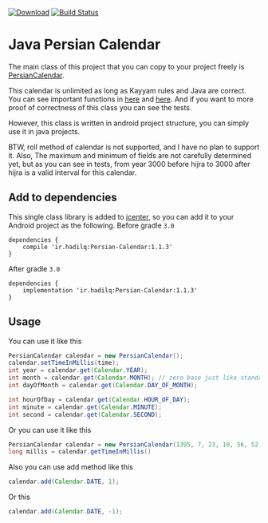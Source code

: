 [![Download](https://api.bintray.com/packages/hadilq/Asparsa/Persian-Calendar/images/download.svg)](https://bintray.com/hadilq/Asparsa/Persian-Calendar/_latestVersion)
[![Build Status](https://travis-ci.org/hadilq/java-persian-calendar.svg?branch=master)](https://travis-ci.org/hadilq/java-persian-calendar)

# Java Persian Calendar

The main class of this project that you can copy to your project
freely is [PersianCalendar](https://github.com/hadilq/java-persian-calendar/blob/master/persian/src/main/java/ir/hadilq/PersianCalendar.java).

This calendar is unlimited as long as Kayyam rules and Java are correct.
You can see important functions in [here](https://github.com/hadilq/persian-calendar-important-functions) and [here](https://en.wikibooks.org/wiki/Persian_Calendar).
And if you want to more proof of correctness of this class you can see the tests.
 
However, this class is written in android project structure, you can simply use it in java projects.

BTW, roll method of calendar is not supported, and I have no plan to support it.
Also, The maximum and minimum of fields are not carefully determined yet, but as you can see in tests,
from year 3000 before hijra to 3000 after hijra is a valid interval for this calendar.

## Add to dependencies

This single class library is added to [jcenter](https://bintray.com/hadilq/Asparsa/Persian-Calendar),
so you can add it to your Android project as the following. Before gradle `3.0`

```Gradle
dependencies {
    compile 'ir.hadilq:Persian-Calendar:1.1.3'
}
```

After gradle `3.0`

```Gradle
dependencies {
    implementation 'ir.hadilq:Persian-Calendar:1.1.3'
}
```

## Usage

You can use it like this

```Java
PersianCalendar calendar = new PersianCalendar();
calendar.setTimeInMillis(time);
int year = calendar.get(Calendar.YEAR);
int month = calendar.get(Calendar.MONTH); // zero base just like standard Java SDK calendar
int dayOfMonth = calendar.get(Calendar.DAY_OF_MONTH);

int hourOfDay = calendar.get(Calendar.HOUR_OF_DAY);
int minute = calendar.get(Calendar.MINUTE);
int second = calendar.get(Calendar.SECOND);
```

Or you can use it like this

```Java
PersianCalendar calendar = new PersianCalendar(1395, 7, 23, 10, 56, 52);
long millis = calendar.getTimeInMillis()
```

Also you can use add method like this

```Java
calendar.add(Calendar.DATE, 1);
```

Or this

```Java
calendar.add(Calendar.DATE, -1);
```
